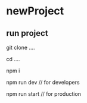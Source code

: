 # newProject

## run project

git clone ....

cd ....

npm i

npm run dev // for developers

npm run start // for production

